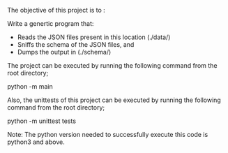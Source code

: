 The objective of this project is to :

Write a genertic program that:
- Reads the JSON files present in this location (./data/)
- Sniffs the schema of the JSON files, and
- Dumps the output in (./schema/)

The project can be executed by running the following command from the root directory;

python -m main

Also, the unittests of this project can be executed by running the following command from the root directory;

python -m unittest tests

Note: The python version needed to successfully execute this code is python3 and above.